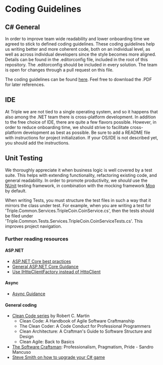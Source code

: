 # Coding Guidelines

## C# General

In order to improve team wide readability and lower onboarding time we agreed to stick to defined coding guidelines. These coding guidelines help us writing better and more coherent code, both on an individual level, as well as across individual developers since the style becomes more aligned.
Details can be found in the .editorconfig file, included in the root of this repository. The .editorconfig should be included in every solution. The team is open for changes through a pull request on this file.

The coding guidelines can be found [here](https://csharpcodingguidelines.com/).
Feel free to download the .PDF for later references.

## IDE

At Triple we are not tied to a single operating system, and so it happens that also among the .NET team there is cross-platform development. In addition to the free choice of IDE, there are quite a few flavors possible. However, in order to reduce onboarding time, we should strive to facilitate cross-platform development as best as possible. Be sure to add a README file with instructions for project initialization. If your OS/IDE is not described yet, you should add the instructions.

## Unit Testing

We thoroughly appreciate it when business logic is well covered by a test suite. This helps with extending functionality, refactoring existing code, and general readability.
In order to promote productivity, we *should* use the [NUnit](https://nunit.org/) testing framework, in combination with the mocking framework [Moq](https://github.com/Moq) by default.

When writing Tests, you must structure the test files in such a way that it mirrors the class under test. For example, when you are writing a test for 'Triple.Common.Services.TripleCoin.CoinService.cs', then the tests should be filed under 'Triple.Common.Tests.Services.TripleCoin.CoinServiceTests.cs'. This improves project navigation.

### Further reading resources

#### ASP.NET

* [ASP.NET Core best practices](https://github.com/davidfowl/AspNetCoreDiagnosticScenarios)
* [General ASP.NET Core Guidance](https://github.com/davidfowl/AspNetCoreDiagnosticScenarios/blob/master/AspNetCoreGuidance.md)
* [Use IHttpClientFactory instead of HttpClient](https://docs.microsoft.com/en-us/aspnet/core/fundamentals/http-requests?view=aspnetcore-5.0)

#### Async

* [Async Guidance](https://github.com/davidfowl/AspNetCoreDiagnosticScenarios/blob/master/AsyncGuidance.md)

#### General coding

* [Clean Code series](https://www.pearson.com/us/higher-education/series/Robert-C-Martin-Series/348084.html) by Robert C. Martin
  * Clean Code: A Handbook of Agile Software Craftmanship
  * The Clean Coder: A Code Conduct for Professional Programmers
  * Clean Architecture: A Craftman's Guide to Software Structure and Design
  * Clean Agile: Back to Basics
* [The Software Craftsman](https://www.pearson.com/us/higher-education/program/Mancuso-Software-Craftsman-The-Professionalism-Pragmatism-Pride/PGM96980.html): Professionalism, Pragmatism, Pride - Sandro Mancuso
* [Steve Smith on how to upgrade your C# game](https://ardalis.com/how-to-become-master-writing-c-code/)
